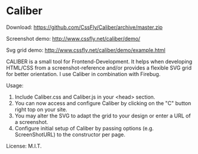 # Caliber
Download: https://github.com/CssFly/Caliber/archive/master.zip

Screenshot demo: http://www.cssfly.net/caliber/demo/

Svg grid demo: http://www.cssfly.net/caliber/demo/example.html

CALIBER is a small tool for Frontend-Development.
It helps when developing HTML/CSS from a screenshot-reference and/or provides a flexible SVG grid for better orientation. I use Caliber in combination with Firebug.

Usage:

1. Include Caliber.css and Caliber.js in your &lt;head&gt; section.
2. You can now access and configure Caliber by clicking on the "C" button right top on your site.
3. You may alter the SVG to adapt the grid to your design or enter a URL of a screenshot.
4. Configure initial setup of Caliber by passing options (e.g. ScreenShotURL) to the constructor per page.

License: M.I.T.
